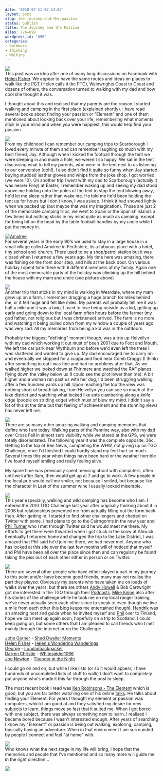 ```yaml
---
date: '2010-07-11 07:14:07'
layout: post
slug: the-journey-and-the-passion
status: publish
title: The Journey and the Passion
alias: /?p=899
wordpress_id: '899'
categories:
- Outdoors
- Thinking
- Walking
---
```


[![](http://www.stevenhorner.com/wp-content/uploads/2010/07/Crinkle-Crags-09-08-06-024.jpg)](http://www.stevenhorner.com/wp-content/uploads/2010/07/Crinkle-Crags-09-08-06-024.jpg)  
This post was an idea after one of many long discussions on Facebook with [Helen Fisher](http://twitter.com/HelenJFisher/). We appear to have the same routes and ideas on places to walk like the [PCT ](http://en.wikipedia.org/wiki/Pacific_Crest_Trail)(Helen calls it the PTC), Wainwrights Coast to Coast and dozens of others, the conversation turned to walking with my dad and how cool she thought it was.  

I thought about this and realised that my parents are the reason I started walking and camping in the first place (explained shortly). I have read several books about finding your passion or "Element" and one of them mentioned about looking back over your life, remembering what moments stick in your mind and when you were happiest, this would help find your passion.  

[![](http://www.stevenhorner.com/wp-content/uploads/2010/07/Jay-Steven.jpg)](http://www.stevenhorner.com/wp-content/uploads/2010/07/Jay-Steven.jpg)  
From my childhood I can remember our camping trips to Scarborough I loved every minute of them and can remember laughing so much with my best friend, Jay. Although when I kicked the football through the tent we were sleeping in and made a hole, we weren't so happy. We sat in the tent discussing what to tell my parents, who were in the tent next to us listening to our conversion (doh!). I also didn't find it quite so funny when Jay started buying studded leather gloves and whips from the joke shop, I got worried (we were 10). On another trip I went with my dad to Scarborough (actually it was nearer Filey) at Easter, I remember waking up and seeing my dad stood above me holding onto the poles of the tent to stop the tent blowing away, he'd let me sleep rather than wake me. He told me he'd been holding the tent up for hours but I don't know, I was asleep. I think it had snowed lightly when we packed up (but maybe that was my imagination). Those are just 2 of the memorable camping trips, we went to Spain or the Spanish islands a few times but nothing sticks in my mind quite as much as camping, except for being hit on the head by the table football handles by my uncle while I put the money in.  

[![Amulree](http://www.stevenhorner.com/wp-content/uploads/2010/07/2009_07_23_20_17_181.jpg)](http://www.stevenhorner.com/wp-content/uploads/2010/07/2009_07_23_20_17_181.jpg)  
For several years in the early 90's we used to stay in a large house in a small village called Amulree in Perthshire, its a fabuous place with a hotel, tiny school and  church. There used to be a shop/petrol station but it was closed when I returned a few years ago. My time here was amazing, there was fishing on the front door step, and hills at the back door. On various holiday I spent time there with 9 different members of my family. Again one of the most memorable parts of the holiday was climbing up the hill behind the house with my mam and uncle (see picture above)   

[![](http://www.stevenhorner.com/wp-content/uploads/2010/07/2009_07_23_20_18_371.jpg)](http://www.stevenhorner.com/wp-content/uploads/2010/07/2009_07_23_20_18_371.jpg)  
Another trip that sticks in my mind is walking in Weardale, where my mam grew up on a farm. I remember dragging a huge branch for miles behind me, or it felt huge and felt like miles. My parents will probably tell me it was half a mile and it was a twig. I used to love being outside as a kid, getting up early and going down to the local farm often hours before the farmer (my god father, not religious but I was christened) arrived. The farm is no more and watching it being pulled down from my window a couple of years ago was very sad. All my memories from being a kid was in the outdoors.  

Probably the biggest "defining" moment though, was a trip up Helvellyn with my dad which working it out must of been 2001 due to Foot and Mouth. We left the car park near Wythburn and before we'd even left the trees I was shattered and wanted to give up. My dad encouraged me to carry on and eventually we stopped for a cuppa and food near Comb Craggs (I think) after something to eat I was fine and had no problems after that. As we walked higher we looked down at Thirlmere and watched the RAF planes flying down the valley below us (I could see the pilot lower than me). A bit higher and a woman ran past us with her dog, I'd been struggling walking after a few hundred yards up hill. Upon reaching the top the view was nothing short of breath taking, from Helvellyn you can see so much of the lake district and watching what looked like ants clambering along a knife edge (people on striding edge) which must of blew my mind. I didn't say a lot of this at the time but that feeling of achievement and the stunning views has never left me.  

[![](http://www.stevenhorner.com/wp-content/uploads/2010/07/West-Highland-Way-260.jpg)](http://www.stevenhorner.com/wp-content/uploads/2010/07/West-Highland-Way-260.jpg)  
There are so many other amazing walking and camping memories that define who I am today. Walking parts of the Pennine way, also with my dad over Cross Fell in almost zero visibility while we stared at the GPS, we were totally disorientated. The following year it was the complete opposite, 36c. Getting to the top of Ben Nevis, completing the WHW, not giving up on TGO Challenge, once I'd finished I could hardly stand my feet hurt so much. Several times this year when things have been hard or the weather horrible I've found myself smiling and really feeling alive.  

My spare time was previously spent messing about with computers, often until well after 3am, then would get up at 7 and go to work. A few people in the local pub would call me smiler, not because I smiled, but because like the character in Last of the summer wine I usually looked miserable.  

[![](http://www.stevenhorner.com/wp-content/uploads/2010/07/IMG_0374.jpg)](http://www.stevenhorner.com/wp-content/uploads/2010/07/IMG_0374.jpg)  
This year especially, walking and wild camping has become who I am. I entered the 2010 TGO Challenge last year after originally thinking about it in 2006 but relationships prevented me from actually filling out the form back then. After getting in, I started to find other challengers and chatted on Twitter with some. I had plans to go to the Cairngorms in the new year and [Phil Turner](http://twitter.com/lightw8outdoors) who I met through Twitter said he would meet me there. My efforts to get there were thwarted when I got stuck in the snow at Alnwick. Eventually I returned home and changed the trip to the Lake District, I was amazed that Phil said he'd join me there, we had never met. Anyone who has looked at this site over the last few months will of noticed that myself and Phil have been all over the place since then and can regularly be found taking the piss out of each other either in person or on Twitter.  

[![](http://www.stevenhorner.com/wp-content/uploads/2010/07/Finland-2010-068.jpg)](http://www.stevenhorner.com/wp-content/uploads/2010/07/Finland-2010-068.jpg)  
There are several other people who have either played a part in my journey to this point and/or have become good friends, many may not realise the part they played. Obviously my parents who have taken me on loads of walks over the years, but there are others [Andy Howell](https://twitter.com/mustbethisway) & Bob Cartwright got me interested in the TGO through their [Podcasts](http://www.theoutdoorsstation.co.uk/). [Mike Knipe](http://northernpies.blogspot.com/) also after his stories of the challenge while he took me on my local ranger training, we've never actually seen each other since to speak to even though we live a mile from each other (his blog keeps me entertained though). [Hendrik](http://twitter.com/hendrikmorkel) was an amazing host and guide when he invited myself and [Phil](http://twitter.com/lightw8outdoors) over to Finland, hope we can meet up again soon, hopefully on a trip to Scotland. I could keep going on, but some others that I am pleased to call friends who I met mainly through the internet or on the Challenge:  

[John Garner](http://twitter.com/sheddweller10) - [Shed Dweller Moments](http://sheddwellersmoments.blogspot.com/)  
[Helen Fisher](http://twitter.com/HelenJFisher) - [Helen's Wondering Wanderings](http://helenswonderings.blogspot.com/)  
[George](http://twitter.com/londonbackpackr) - [Londonbackpacker](http://londonbackpackers.blogspot.com/)  
[Darren Christie](http://twitter.com/whitespider1066) - [Whitespider1066](http://whitespider1066.com/)  
[Joe Newton](http://twitter.com/tordenomnatten) - [Thunder in the Night](http://thunderinthenight.blogspot.com)  

I could go on and on, but while I like lists (or so it would appear, I have hundreds of uncompleted lists of stuff to walk) I don't want to completely put anyone who's made it this far through the post to sleep.  

The most recent book I read was [Ken Robinsons - The Element](http://www.amazon.co.uk/gp/product/0141045256?ie=UTF8&tag=faitocom-21&linkCode=as2&camp=1634&creative=19450&creativeASIN=0141045256) which is good, but you are far better watching one of his online [talks](http://www.youtube.com/watch?v=r9LelXa3U_I). He talks about finding your Element. For years I thought my element or passion was computers, which I am good at and they satisfied my desire for new subjects to learn, things move so fast that it suited me. When I got bored with one subject, there was always something new to learn. I realised I became bored because I wasn't interested enough. After years of searching I know my "Element" or passion is being out walking, exploring, camping, basically having an adventure. When in that environment I am surrounded by people I connect and feel "at home" with.  

[![](http://www.stevenhorner.com/wp-content/uploads/2010/07/Crossfell-Camp-024.jpg)](http://www.stevenhorner.com/wp-content/uploads/2010/07/Crossfell-Camp-024.jpg)  
Who knows what the next stage in my life will bring, I hope that the memories and people that I've mentioned and so many more will guide me in the right direction...  

[![](http://www.stevenhorner.com/wp-content/uploads/2010/07/DSC00975.jpg)](http://www.stevenhorner.com/wp-content/uploads/2010/07/DSC00975.jpg)
